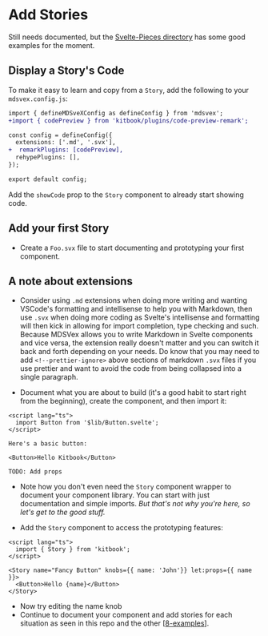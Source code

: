 # Add Stories

Still needs documented, but the [Svelte-Pieces directory](https://github.com/jacob-8/kitbook/tree/main/packages/svelte-pieces/src/routes) has some good examples for the moment.

## Display a Story's Code
To make it easy to learn and copy from a `Story`, add the following to your `mdsvex.config.js`:

```diff
import { defineMDSveXConfig as defineConfig } from 'mdsvex';
+import { codePreview } from 'kitbook/plugins/code-preview-remark';

const config = defineConfig({
  extensions: ['.md', '.svx'],
+  remarkPlugins: [codePreview],
  rehypePlugins: [],
});

export default config;
```

Add the `showCode` prop to the `Story` component to already start showing code.


## Add your first Story

- Create a `Foo.svx` file to start documenting and prototyping your first component. 


## A note about extensions
  - Consider using `.md` extensions when doing more writing and wanting VSCode's formatting and intellisense to help you with Markdown, then use `.svx` when doing more coding as Svelte's intellisense and formatting will then kick in allowing for import completion, type checking and such. Because MDSVex allows you to write Markdown in Svelte components and vice versa, the extension really doesn't matter and you can switch it back and forth depending on your needs. Do know that you may need to add `<!--prettier-ignore>` above sections of markdown `.svx` files if you use prettier and want to avoid the code from being collapsed into a single paragraph.


- Document what you are about to build (it's a good habit to start right from the beginning), create the component, and then import it:
```svelte
<script lang="ts">
  import Button from '$lib/Button.svelte';
</script>

Here's a basic button:

<Button>Hello Kitbook</Button>

TODO: Add props
```
  - Note how you don't even need the `Story` component wrapper to document your component library. You can start with just documentation and simple imports. *But that's not why you're here, so let's get to the good stuff.*

- Add the `Story` component to access the prototyping features:
```svelte
<script lang="ts">
  import { Story } from 'kitbook';
</script>

<Story name="Fancy Button" knobs={{ name: 'John'}} let:props={{ name }}>
  <Button>Hello {name}</Button>
</Story>
```

- Now try editing the name knob
- Continue to document your component and add stories for each situation as seen in this repo and the other [[8-examples]]. 

[//begin]: # "Autogenerated link references for markdown compatibility"
[8-examples]: 8-examples "Examples"
[//end]: # "Autogenerated link references"